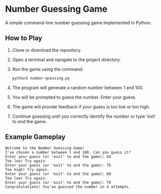# Number Guessing Game

A simple command-line number guessing game implemented in Python.

## How to Play

1. Clone or download the repository.
2. Open a terminal and navigate to the project directory.
3. Run the game using the command:

    ```bash
    python3 number-guessing.py
    ```

4. The program will generate a random number between 1 and 100.
5. You will be prompted to guess the number. Enter your guess.
6. The game will provide feedback if your guess is too low or too high.
7. Continue guessing until you correctly identify the number or type 'exit' to end the game.

## Example Gameplay

```plaintext
Welcome to the Number Guessing Game!
I've chosen a number between 1 and 100. Can you guess it?
Enter your guess (or 'exit' to end the game): 50
Too low! Try again.
Enter your guess (or 'exit' to end the game): 75
Too high! Try again.
Enter your guess (or 'exit' to end the game): 60
Too low! Try again.
Enter your guess (or 'exit' to end the game): 70
Congratulations! You've guessed the number in 4 attempts.
